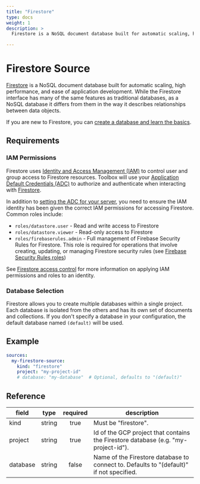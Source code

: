 ```yaml
---
title: "Firestore"
type: docs
weight: 1
description: >
  Firestore is a NoSQL document database built for automatic scaling, high performance, and ease of application development. It's a fully managed, serverless database that supports mobile, web, and server development.

---
```


# Firestore Source

[Firestore][firestore-docs] is a NoSQL document database built for automatic
scaling, high performance, and ease of application development. While the
Firestore interface has many of the same features as traditional databases,
as a NoSQL database it differs from them in the way it describes relationships
between data objects.

If you are new to Firestore, you can [create a database and learn the
basics][firestore-quickstart].

[firestore-docs]: https://cloud.google.com/firestore/docs
[firestore-quickstart]: https://cloud.google.com/firestore/docs/quickstart-servers

## Requirements

### IAM Permissions

Firestore uses [Identity and Access Management (IAM)][iam-overview] to control
user and group access to Firestore resources. Toolbox will use your [Application
Default Credentials (ADC)][adc] to authorize and authenticate when interacting
with [Firestore][firestore-docs].

In addition to [setting the ADC for your server][set-adc], you need to ensure
the IAM identity has been given the correct IAM permissions for accessing
Firestore. Common roles include:

- `roles/datastore.user` - Read and write access to Firestore
- `roles/datastore.viewer` - Read-only access to Firestore
- `roles/firebaserules.admin` - Full management of Firebase Security Rules for
  Firestore. This role is required for operations that involve creating,
  updating, or managing Firestore security rules (see [Firebase Security Rules
  roles][firebaserules-roles])

See [Firestore access control][firestore-iam] for more information on
applying IAM permissions and roles to an identity.

[iam-overview]: https://cloud.google.com/firestore/docs/security/iam
[adc]: https://cloud.google.com/docs/authentication#adc
[set-adc]: https://cloud.google.com/docs/authentication/provide-credentials-adc
[firestore-iam]: https://cloud.google.com/firestore/docs/security/iam
[firebaserules-roles]:
    https://cloud.google.com/iam/docs/roles-permissions/firebaserules

### Database Selection

Firestore allows you to create multiple databases within a single project. Each
database is isolated from the others and has its own set of documents and
collections. If you don't specify a database in your configuration, the default
database named `(default)` will be used.

## Example

```yaml
sources:
  my-firestore-source:
    kind: "firestore"
    project: "my-project-id"
    # database: "my-database"  # Optional, defaults to "(default)"
```

## Reference

| **field** | **type** | **required** | **description**                                                                                          |
|-----------|:--------:|:------------:|----------------------------------------------------------------------------------------------------------|
| kind      |  string  |     true     | Must be "firestore".                                                                                     |
| project   |  string  |     true     | Id of the GCP project that contains the Firestore database (e.g. "my-project-id").                       |
| database  |  string  |     false    | Name of the Firestore database to connect to. Defaults to "(default)" if not specified.                  |
